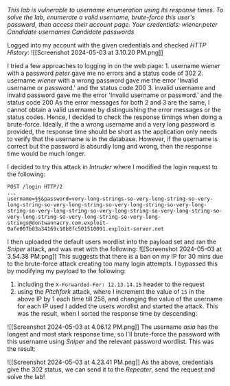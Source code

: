 *This lab is vulnerable to username enumeration using its response times. To solve the lab, enumerate a valid username, brute-force this user's password, then access their account page.
Your credentials: wiener:peter
Candidate usernames
Candidate passwords*

Logged into my account with the given credentials and checked *HTTP History*: 
![[Screenshot 2024-05-03 at 3.10.20 PM.png]]

I tried a few approaches to logging in on the web page: 
	1. username *wiener* with a password *peter* gave me no errors and a status code of 302
	2. username *wiener* with a wrong password gave me the error 'Invalid username or password.' and the status code 200
	3. invalid username and invalid password gave me the error 'Invalid username or password.' and the status code 200
As the error messages for both 2 and 3 are the same, I cannot obtain a valid username by distinguishing the error messages or the status codes. 
Hence, I decided to check the response timings when doing a brute-force. Ideally, if the a wrong username and a very long password is provided, the response time should be short as the application only needs to verify that the username is in the database. However, if the username is correct but the password is absurdly long and wrong, then the response time would be much longer. 

I decided to try this attack in *Intruder* where I modified the login request to the following: 
```Intruder
POST /login HTTP/2
...
username=§§&password=very-long-strings-so-very-long-string-so-very-long-string-so-very-long-string-so-very-long-string-so-very-long-string-so-very-long-string-so-very-long-string-so-very-long-string-so-very-long-string-so-very-long-string-so-very-long-strings@dontwannacry.com.exploit-0afe007b03a34169c10b8fc501510091.exploit-server.net
```
I then uploaded the default users wordlist into the payload set and ran the *Sniper* attack, and was met with the following: 
![[Screenshot 2024-05-03 at 3.54.38 PM.png]]
This suggests that there is a ban on my IP for 30 mins due to the brute-force attack creating too many login attempts. I bypassed this by modifying my payload to the following:
1. including the `X-Forwarded-For: 12.13.14.15` header to the request
2. using the *Pitchfork* attack, where I increment the value of `15` in the above IP by 1 each time till 256, and changing the value of the username for each IP used
I added the users wordlist and started the attack. This was the result, when I sorted the response time by descending: 

![[Screenshot 2024-05-03 at 4.06.12 PM.png]]
The username *asia* has the longest and most stark response time, so I'll brute-force the password with this username using *Sniper* and the relevant password wordlist. This was the result: 

![[Screenshot 2024-05-03 at 4.23.41 PM.png]]
As the above, credentials give the 302 status, we can send it to the *Repeater*, send the request and solve the lab!

